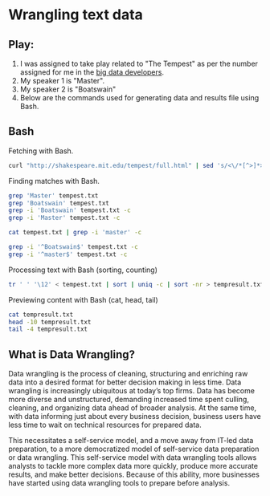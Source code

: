 # Wrangling text data

## Play:
1. I was assigned to take play related to "The Tempest" as per the number assigned for me in the [big data developers](https://github.com/denisecase/big-data-developers).  
2. My speaker 1 is "Master".
3. My speaker 2 is "Boatswain"
4. Below are the commands used for generating data and results file using Bash.

## Bash 

Fetching with Bash.

```Bash
curl "http://shakespeare.mit.edu/tempest/full.html" | sed 's/<\/*[^>]*>//g' > tempest.txt
```

Finding matches with Bash.

```Bash
grep 'Master' tempest.txt
grep 'Boatswain' tempest.txt
grep -i 'Boatswain' tempest.txt -c
grep -i 'Master' tempest.txt -c

cat tempest.txt | grep -i 'master' -c

grep -i '^Boatswain$' tempest.txt -c
grep -i '^master$' tempest.txt -c

```

Processing text with Bash (sorting, counting)

```Bash
tr ' ' '\12' < tempest.txt | sort | uniq -c | sort -nr > tempresult.txt
```

Previewing content with Bash (cat, head, tail)

```Bash
cat tempresult.txt
head -10 tempresult.txt
tail -4 tempresult.txt 
```
## What is Data Wrangling?  
Data wrangling is the process of cleaning, structuring and enriching raw data into a desired format for better decision making in less time. Data wrangling is increasingly ubiquitous at today’s top firms. Data has become more diverse and unstructured, demanding increased time spent culling, cleaning, and organizing data ahead of broader analysis. At the same time, with data informing just about every business decision, business users have less time to wait on technical resources for prepared data.  

This necessitates a self-service model, and a move away from IT-led data preparation, to a more democratized model of self-service data preparation or data wrangling. This self-service model with data wrangling tools allows analysts to tackle more complex data more quickly, produce more accurate results, and make better decisions. Because of this ability, more businesses have started using data wrangling tools to prepare before analysis.  
